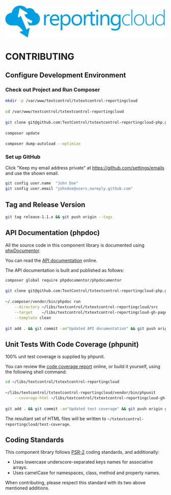 ![Logo](./resource/rc_logo_512.png)

# CONTRIBUTING

## Configure Development Environment

### Check out Project and Run Composer

```bash
mkdir -p /var/www/textcontrol/txtextcontrol-reportingcloud

cd /var/www/textcontrol/txtextcontrol-reportingcloud

git clone git@github.com:TextControl/txtextcontrol-reportingcloud-php.git .

composer update

composer dump-autoload --optimize
```

### Set up GitHub

Click "Keep my email address private" at https://github.com/settings/emails and use the shown email.

```bash
git config user.name  "John Doe"
git config user.email "johndoe@users.noreply.github.com"
```

## Tag and Release Version

```bash
git tag release-1.1.x && git push origin --tags
```

## API Documentation (phpdoc)

All the source code in this component library is documented using [phpDocumentor](https://www.phpdoc.org/).

You can read the [API documentation](https://textcontrol.github.io/txtextcontrol-reportingcloud-php/docs-api/) online.

The API documentation is built and published as follows:

```bash
composer global require phpdocumentor/phpdocumentor

git clone git@github.com:TextControl/txtextcontrol-reportingcloud-php.git --branch gh-pages ~/libs/textcontrol/txtextcontrol-reportingcloud-gh-pages

~/.composer/vendor/bin/phpdoc run                                                 \
    --directory ~/libs/textcontrol/txtextcontrol-reportingcloud/src               \
    --target    ~/libs/textcontrol/txtextcontrol-reportingcloud-gh-pages/docs-api \
    --template clean

git add . && git commit -am"Updated API documentation" && git push origin gh-pages

```

## Unit Tests With Code Coverage (phpunit)

100% unit test coverage is supplied by phpunit.

You can review the [code coverage report](https://textcontrol.github.io/txtextcontrol-reportingcloud-php/test-coverage/) online, or build it yourself, using the following shell command:

```bash
cd ~/libs/textcontrol/txtextcontrol-reportingcloud

~/libs/textcontrol/txtextcontrol-reportingcloud/vendor/bin/phpunit               \
    --coverage-html ~/libs/textcontrol/txtextcontrol-reportingcloud-gh-pages/test-coverage

git add . && git commit -am"Updated test coverage" && git push origin gh-pages

```

The resultant set of HTML files will be written to `~/txtextcontrol-reportingcloud/test-coverage`.


## Coding Standards

This component library follows [PSR-2](http://www.php-fig.org/psr/psr-2/) coding standards, and additionally:

* Uses lowercase underscore-separated keys names for associative arrays.
* Uses camelCase for namespaces, class, method and property names.

When contributing, please respect this standard with its two above mentioned additions.
